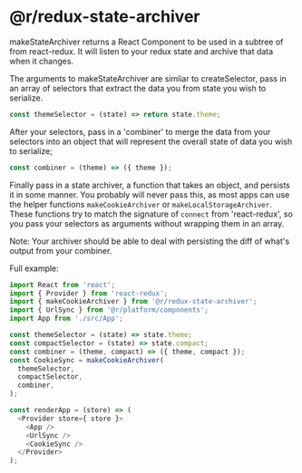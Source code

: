 # @r/redux-state-archiver

makeStateArchiver returns a React Component to be used in a subtree of
<Provdider /> from react-redux. It will listen to your redux state and archive that data
when it changes.

The arguments to makeStateArchiver are simliar to createSelector, pass in an array
of selectors that extract the data you from state you wish to serialize.

```javascript
const themeSelector = (state) => return state.theme;
```

After your selectors, pass in a 'combiner' to merge the data from your selectors
into an object that will represent the overall state of data you wish to serialize;

```javascript
const combiner = (theme) => ({ theme });
```

Finally pass in a state archiver, a function that takes an object, and persists it
in some manner. You probably will never pass this, as most apps can use the helper functions
`makeCookieArchiver` or `makeLocalStorageArchiver`. These functions try to match the signature
of `connect` from 'react-redux', so you pass your selectors as arguments without wrapping them
in an array.

Note: Your archiver should be able to deal with persisting the diff of what's output from your combiner.

Full example:
```javascript
import React from 'react';
import { Provider } from 'react-redux';
import { makeCookieArchiver } from '@r/redux-state-archiver';
import { UrlSync } from '@r/platform/components';
import App from './src/App';

const themeSelector = (state) => state.theme;
const compactSelector = (state) => state.compact;
const combiner = (theme, compact) => ({ theme, compact });
const CookieSync = makeCookieArchiver(
  themeSelector,
  compactSelector,
  combiner,
);

const renderApp = (store) => (
  <Provider store={ store }>
    <App />
    <UrlSync />
    <CookieSync />
  </Provider>
);

```

